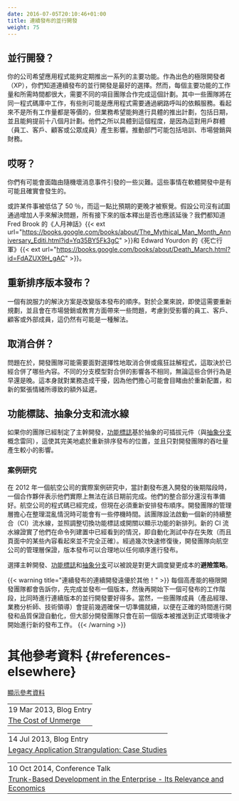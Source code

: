 ```yaml
---
date: 2016-07-05T20:10:46+01:00
title: 連續發布的並行開發
weight: 75
---
```


<!--
## Concurrent Development?

Your company wants a stream of major functionality to arrive in the application you are pushing live at a regular 
cadence. Because you are good Extreme Programmers, you know that consecutive development of consecutive releases
is best. However, the effort and length of time needed to complete each major piece of functionality is
large enough to require different project teams cooperating towards that plan. Some of those teams will be within
the same codebase. Some may be dependent services that the application will invoke over the wire. Not everything 
is equal effort it seems, yet the business wants a specific rollout, including dates and can plan that even eighteen 
months ahead. They are very specific because there is an impact on the user community (staff, clients, customers or 
members of the public). Driving departments may include training, marketing, finance.
-->

## 並行開發？

你的公司希望應用程式能夠定期推出一系列的主要功能。作為出色的極限開發者（XP），你們知道連續發布的並行開發是最好的選擇。然而，每個主要功能的工作量和所需時間都很大，需要不同的項目團隊合作完成這個計劃。其中一些團隊將在同一程式碼庫中工作，有些則可能是應用程式需要通過網路呼叫的依賴服務。看起來不是所有工作量都是等價的，但業務希望能夠進行具體的推出計劃，包括日期，並且能夠提前十八個月計劃。他們之所以具體到這個程度，是因為這對用戶群體（員工、客戶、顧客或公眾成員）產生影響。推動部門可能包括培訓、市場營銷與財務。

<!--
## Oops?

What you have got is the perfect setup for disaster born from the random bad news events. Things that can and do 
happen in software development. 

Or perhaps one thing was underestimated by 50% and that is realized later rather than sooner. 
Should all of the following releases slip too, assuming the company did not attempt to throw bodies at it in an attempt 
to solve it? We all know of Fred Brook's Mythical Man-Month{{< ext url="https://books.google.com/books/about/The_Mythical_Man_Month_Anniversary_Editi.html?id=Yq35BY5Fk3gC" >}}
and Edward Yourdon's Death March{{< ext url="https://books.google.com/books/about/Death_March.html?id=FdAZUX9H_gAC" >}}.
-->

## 哎呀？

你們有可能會面臨由隨機壞消息事件引發的一些災難。這些事情在軟體開發中是有可能且確實會發生的。

或許某件事被低估了 50 ％，而這一點比預期的更晚才被察覺。假設公司沒有試圖通過增加人手來解決問題，所有接下來的版本釋出是否也應該延後？我們都知道 Fred Brook 的《人月神話》{{< ext url="https://books.google.com/books/about/The_Mythical_Man_Month_Anniversary_Editi.html?id=Yq35BY5Fk3gC" >}}和 Edward Yourdon 的《死亡行軍》{{< ext url="https://books.google.com/books/about/Death_March.html?id=FdAZUX9H_gAC" >}}。

<!--
## Reorder Releases?

One compelling answer is to change the order of releases. To the business, that could be a relief even if it requires
re-planning and problems around marketing/education given the impacted staff, clients, customers or members of the 
public.
-->

## 重新排序版本發布？

一個有說服力的解決方案是改變版本發布的順序。對於企業來說，即使這需要重新規劃，並且會在市場營銷或教育方面帶來一些問題，考慮到受影響的員工、客戶、顧客或外部成員，這仍然有可能是一種解法。

<!--
## Un-merge?

The trouble is that the development teams might have to face a selective un-merge or commenting-out frenzy to support that, depending on
what had merged already. Different branching models have different merge impacts and are either early or late in terms
of keenness for the act of merging. That in itself is disruptive to the business, as they fear and probably witness 
additional delays because of the retooling and new-found nerves.
-->

## 取消合併？

問題在於，開發團隊可能需要面對選擇性地取消合併或瘋狂註解程式，這取決於已經合併了哪些內容。不同的分支模型對合併的影響各不相同，無論這些合併行為是早還是晚。這本身就對業務造成干擾，因為他們擔心可能會目睹由於重新配置，和新的緊張情緒所導致的額外延遲。

<!--
## Flags, abstractions, and pipelines

If your team has institutionalized Trunk-Based Development, [Feature Flags](/feature-flags/) pluggable components based
on abstractions (not a world apart from [Branch by Abstraction](/branch-by-abstraction/)), it is in a perfect position 
to reorder releases, and only have a small impact on the throughput of the development team. 
-->

## 功能標誌、抽象分支和流水線

如果你的團隊已經制定了主幹開發，[功能標誌](/feature-flags/)基於抽象的可插拔元件（與[抽象分支](/branch-by-abstraction/)概念雷同），這使其完美地處於重新排序發布的位置，並且只對開發團隊的吞吐量產生較小的影響。

<!--
### Case study

In a real-life case study for an airline in 2012, late in development for the planned release a partner said that they could 
not, in fact, meet that date. Their side of the integration was not going to be ready. The airline was code complete but now had to 
reorder releases. The development team's management feared some downtime while the mess was sorted out. The team in question
was able to spin up a new CI pipeline, with the flags/toggles flipped to show the new permutation of features. 
The new CI pipeline confirmed what they had already seen on the command-line build, that there were failures in the 
automated tests (and something in a page did not quite look right anyway). A couple of quick fixes later, and the development 
team assured the airline's management that the releases could reasonably happen in any order.

Choosing Trunk-Based Development, [Feature Flags](/feature-flags/) and [Branch by Abstraction](/branch-by-abstraction/) 
could be said to be a **hedging strategy** against the costs of larger scheduling changes.

{{< warning title="Consecutive development of consecutive releases is by far superior!" >}}
Every high throughput Extreme Programming team will tell you that finishing and shipping a release before starting work
as a team on the next releasable slice of work is much better than attempting to do concurrent development of 
consecutive releases.  Sure, some teammates (PM, BA, tech leads) are looking a couple of weeks ahead to make sure that
everything is ready for development and QA automation on a just in time basis but the majority of the dev team will 
only pick up new release work as the previous one has been pushed into production.
{{< /warning >}} 
-->

### 案例研究

在 2012 年一個航空公司的實際案例研究中，當計劃發布進入開發的後期階段時，一個合作夥伴表示他們實際上無法在該日期前完成。他們的整合部分還沒有準備好。航空公司的程式碼已經完成，但現在必須重新安排發布順序。開發團隊的管理層擔心在整理混亂情況時可能會有一些停機時間。該團隊設法啟動一個新的持續整合（CI）流水線，並照調整切換功能標誌或開關以顯示功能的新排列。新的 CI 流水線證實了他們在命令列建置中已經看到的情況，即自動化測試中存在失敗（而且頁面中的某些內容看起來並不完全正確）。經過幾次快速修復後，開發團隊向航空公司的管理層保證，版本發布可以合理地以任何順序進行發布。

選擇主幹開發、[功能標誌](/feature-flags/)和[抽象分支](/branch-by-abstraction/)可以被說是對更大調度變更成本的**避險策略**。

{{< warning title="連續發布的連續開發遠優於其他！" >}}
每個高產能的極限開發團隊都會告訴你，先完成並發布一個版本，然後再開始下一個可發布的工作階段，比同時進行連續版本的並行開發要好得多。當然，一些團隊成員（產品經理、業務分析師、技術領導）會提前幾週確保一切準備就續，以便在正確的時間進行開發和品質保證自動化，但大部分開發團隊只會在前一個版本被推送到正式環境後才開始進行新的發布工作。
{{< /warning >}}


<!--
# References elsewhere

<a id="showHideRefs" href="javascript:toggleRefs();">show references</a>
-->

# 其他參考資料 {#references-elsewhere}

<a id="showHideRefs" href="javascript:toggleRefs();">顯示參考資料</a>

<div>
    <table style="border: 0; box-shadow: none">
        <tr>
            <td style="padding: 2px" valign="top">19 Mar 2013, Blog Entry</td>
        </tr>
        <tr>
            <td style="border-top: 0px; padding: 2px" valign="top"><a href="http://paulhammant.com/2013/03/19/cost-of-unmerge/">The Cost of Unmerge</a></td>
        </tr>
    </table>
    <table style="border: 0; box-shadow: none">
        <tr>
            <td style="padding: 2px" valign="top">14 Jul 2013, Blog Entry</td>
        </tr>
        <tr>
            <td style="border-top: 0px; padding: 2px" valign="top"><a href="http://paulhammant.com/2013/07/14/legacy-application-strangulation-case-studies/">Legacy Application Strangulation: Case Studies</a></td>
        </tr>
    </table>
    <table style="border: 0; box-shadow: none">
        <tr>
            <td style="padding: 2px" valign="top">10 Oct 2014, Conference Talk</td>
        </tr>
        <tr>
            <td style="border-top: 0px; padding: 2px" valign="top"><a href="https://www.perforce.com/resources/trunk-based-development-enterprise">Trunk-Based Development in the Enterprise - Its Relevance and Economics</a></td>
        </tr>
    </table>
</div>




